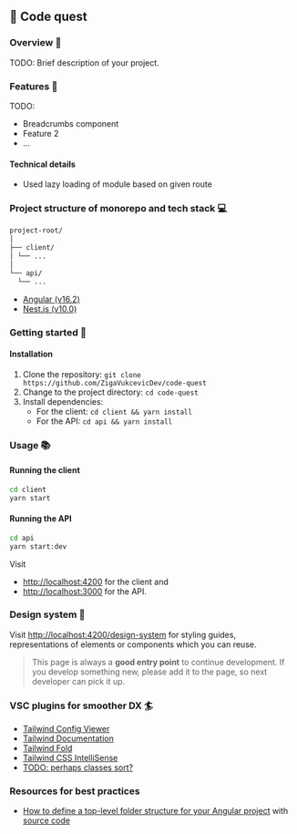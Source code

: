 ## 🚀 Code quest

### Overview 🔖

TODO: Brief description of your project.

### Features 🎁

TODO:

- Breadcrumbs component
- Feature 2
- ...

#### Technical details

- Used lazy loading of module based on given route

### Project structure of monorepo and tech stack 💻

```bash
project-root/
│
├── client/
│ └── ...
│
└── api/
  └── ...
```

- [Angular (v16.2)](https://angular.io/)
- [Nest.js (v10.0)](https://nestjs.com/)

### Getting started 💪

#### Installation

1. Clone the repository: `git clone https://github.com/ZigaVukcevicDev/code-quest`
2. Change to the project directory: `cd code-quest`
3. Install dependencies:
   - For the client: `cd client && yarn install`
   - For the API: `cd api && yarn install`

### Usage 📚

#### Running the client

```bash
cd client
yarn start
```

#### Running the API

```bash
cd api
yarn start:dev
```

Visit

- [http://localhost:4200](http://localhost:4200) for the client and
- [http://localhost:3000](http://localhost:3000) for the API.

### Design system 🎨

Visit [http://localhost:4200/design-system](http://localhost:4200/design-system) for styling guides, representations of elements or components which you can reuse.

> This page is always a **good entry point** to continue development. If you develop something new, please add it to the page, so next developer can pick it up.

### VSC plugins for smoother DX 🏄

- [Tailwind Config Viewer](https://marketplace.visualstudio.com/items?itemName=KalimahApps.tailwind-config-viewer)
- [Tailwind Documentation](https://marketplace.visualstudio.com/items?itemName=alfredbirk.tailwind-documentation)
- [Tailwind Fold](https://marketplace.visualstudio.com/items?itemName=stivo.tailwind-fold)
- [Tailwind CSS IntelliSense](https://marketplace.visualstudio.com/items?itemName=bradlc.vscode-tailwindcss)
- [TODO: perhaps classes sort?](https://tailwindcss.com/blog/automatic-class-sorting-with-prettier)

### Resources for best practices

- [How to define a top-level folder structure for your Angular project](https://medium.com/@VenuThomas/how-to-define-a-top-level-folder-structure-for-your-angular-project-de6d151783e5) with [source code](https://github.com/venuthomas/AngularFileStructure)
